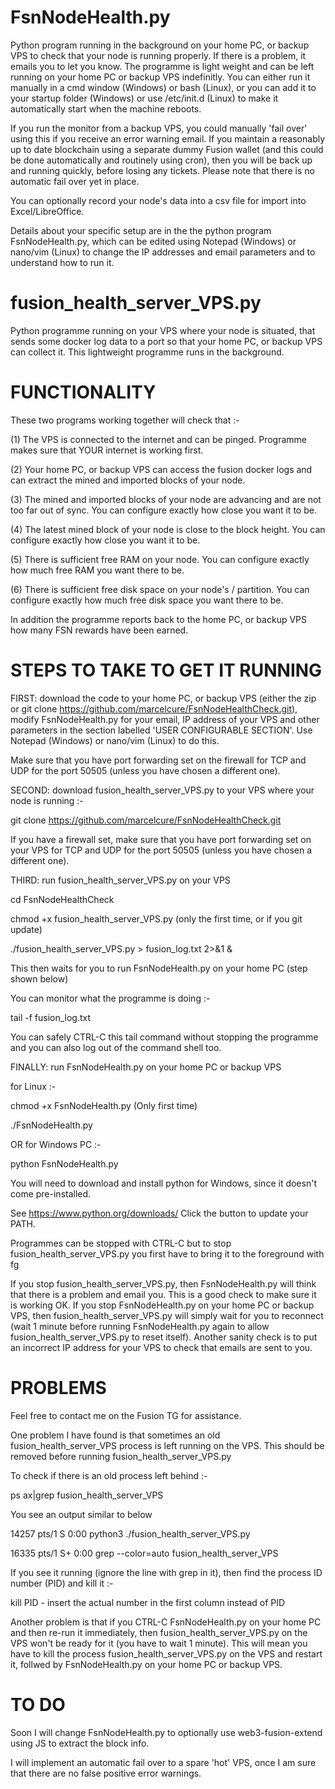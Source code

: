 # FsnNodeHealth.py
Python program running in the background on your home PC, or backup VPS to check that your node is running properly. If there is a problem, it emails you to let you know. The programme is light weight and can be left running on your home PC or backup VPS indefinitly. You can either run it manually in a cmd window (Windows) or bash (Linux), or you can add it to your startup folder (Windows) or use /etc/init.d (Linux) to make it automatically start when the machine reboots.

If you run the monitor from a backup VPS, you could manually 'fail over' using this if you receive an error warning email. If you maintain a reasonably up to date blockchain using a separate dummy Fusion wallet (and this could be done automatically and routinely using cron), then you will be back up and running quickly, before losing any tickets. Please note that there is no automatic fail over yet in place.

You can optionally record your node's data into a csv file for import into Excel/LibreOffice.

Details about your specific setup are in the the python program FsnNodeHealth.py, which can be edited using Notepad (Windows) or nano/vim (Linux) to change the IP addresses and email parameters and to understand how to run it.


# fusion_health_server_VPS.py
Python programme running on your VPS where your node is situated, that sends some docker log data to a port so that your home PC, or backup VPS can collect it. This lightweight programme runs in the background.



#
# FUNCTIONALITY

These two programs working together will check that :-

(1) The VPS is connected to the internet and can be pinged. Programme makes sure that YOUR internet is working first.

(2) Your home PC, or backup VPS can access the fusion docker logs and can extract the mined and imported blocks of your node.

(3) The mined and imported blocks of your node are advancing and are not too far out of sync. You can configure exactly how close you want it to be.

(4) The latest mined block of your node is close to the block height.  You can configure exactly how close you want it to be.

(5) There is sufficient free RAM on your node. You can configure exactly how much free RAM you want there to be.

(6) There is sufficient free disk space on your node's / partition. You can configure exactly how much free disk space you want there to be.

In addition the programme reports back to the home PC, or backup VPS how many FSN rewards have been earned.



# STEPS TO TAKE TO GET IT RUNNING

FIRST:  download the code to your home PC, or backup VPS (either the zip or git clone https://github.com/marcelcure/FsnNodeHealthCheck.git), modify FsnNodeHealth.py for your email, IP address of your VPS and other parameters in the section labelled 'USER CONFIGURABLE SECTION'. Use Notepad (Windows) or nano/vim (Linux) to do this.

Make sure that you have port forwarding set on the firewall for TCP and UDP for the port 50505 (unless you have chosen a different one).

SECOND: download fusion_health_server_VPS.py to your VPS where your node is running :-

git clone https://github.com/marcelcure/FsnNodeHealthCheck.git

If you have a firewall set, make sure that you have port forwarding set on your VPS for TCP and UDP for the port 50505 (unless you have chosen a different one).

THIRD: run fusion_health_server_VPS.py on your VPS  

cd FsnNodeHealthCheck

chmod +x fusion_health_server_VPS.py  (only the first time, or if you git update)

./fusion_health_server_VPS.py > fusion_log.txt  2>&1  &

This then waits for you to run FsnNodeHealth.py on your home PC (step shown below)

You can monitor what the programme is doing :-

tail -f fusion_log.txt

You can safely CTRL-C this tail command without stopping the programme and you can also log out of the command shell too.

FINALLY:  run FsnNodeHealth.py on your home PC or backup VPS

for Linux :-

chmod +x FsnNodeHealth.py  (Only first time)

./FsnNodeHealth.py

OR for Windows PC :-

python FsnNodeHealth.py

You will need to download and install python for Windows, since it doesn't come pre-installed. 

See https://www.python.org/downloads/  Click the button to update your PATH.

Programmes can be stopped with CTRL-C but to stop fusion_health_server_VPS.py you first have to bring it to the foreground with fg

If you stop fusion_health_server_VPS.py, then FsnNodeHealth.py will think that there is a problem and email you. This is a good check to make sure it is working OK. If you stop FsnNodeHealth.py on your home PC or backup VPS, then fusion_health_server_VPS.py will simply wait for you to reconnect (wait 1 minute before running FsnNodeHealth.py again to allow fusion_health_server_VPS.py to reset itself). Another sanity check is to put an incorrect IP address for your VPS to check that emails are sent to you.


# PROBLEMS

Feel free to contact me on the Fusion TG for assistance.

One problem I have found is that sometimes an old fusion_health_server_VPS process is left running on the VPS. This should be removed before running fusion_health_server_VPS.py

To check if there is an old process left behind :-

ps ax|grep fusion_health_server_VPS

You see an output similar to below 

14257 pts/1    S      0:00 python3 ./fusion_health_server_VPS.py

16335 pts/1    S+     0:00 grep --color=auto fusion_health_server_VPS


If you see it running (ignore the line with grep in it), then find the process ID number  (PID) and kill it :-

kill PID     - insert the actual number in the first column instead of PID

Another problem is that if you CTRL-C FsnNodeHealth.py on your home PC and then re-run it immediately, then fusion_health_server_VPS.py on the VPS won't be ready for it (you have to wait 1 minute). This will mean you have to kill the process fusion_health_server_VPS.py on the VPS and restart it, follwed by FsnNodeHealth.py on your home PC or backup VPS.

# TO DO

Soon I will change FsnNodeHealth.py to optionally use web3-fusion-extend using JS to extract the block info.

I will implement an automatic fail over to a spare 'hot' VPS, once I am sure that there are no false positive error warnings.
